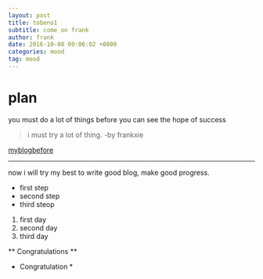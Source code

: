 ```yaml
---
layout: post
title: tobeno1
subtitle: come on frank
author: frank
date: 2016-10-08 09:06:02 +0800
categories: mood
tag: mood
---
```

# plan
you must do a lot of things before you can see the hope of success

> i must try a lot of thing. -by frankxie

[myblogbefore](1999-----2007.blog.163.com)

***
now i will try my best to write good blog, make good progress.

- first step
- second step
- third steop

1. first day
2. second day
3. third day

** Congratulations **
* Congratulation *


